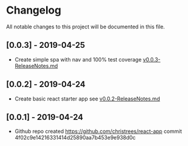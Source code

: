 # Changelog
All notable changes to this project will be documented in this file.

## [0.0.3] - 2019-04-25

- Create simple spa with nav and 100% test coverage [v0.0.3-ReleaseNotes.md](docs/releases/v0.0.3-ReleaseNotes.md)

## [0.0.2] - 2019-04-24

- Create basic react starter app see [v0.0.2-ReleaseNotes.md](docs/releases/v0.0.2-ReleaseNotes.md)

## [0.0.1] - 2019-04-24

- Github repo created https://github.com/christrees/react-app commit 4f02c9e14216331414d25890aa7b453e9e938d0c